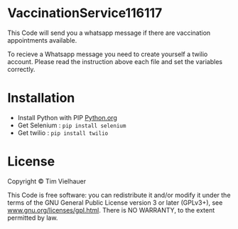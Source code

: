 # VaccinationService116117
 This Code will send you a whatsapp message if there are vaccination appointments available.
 
 To recieve a Whatsapp message you need to create yourself a twilio account. Please read the instruction above each file and set the variables correctly.

# Installation
<ul>
  <li>Install Python with PIP <a href = "https://www.python.org/"> Python.org </a> </li>
 <li>Get Selenium : <code>pip install selenium</code></li>
  <li>Get twilio : <code>pip install twilio</code></li>
  
</ul>


# License

Copyright © Tim Vielhauer

This Code is free software: you can redistribute it and/or modify it under the terms of the GNU General Public License version 3 or later (GPLv3+), see www.gnu.org/licenses/gpl.html. There is NO WARRANTY, to the extent permitted by law.
